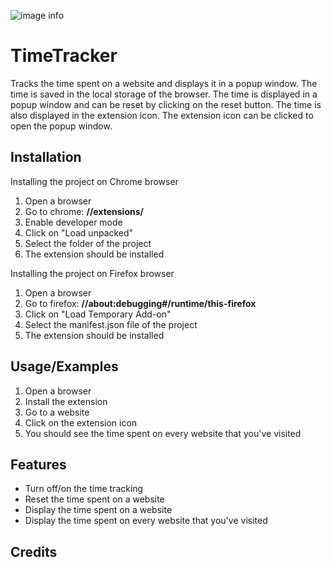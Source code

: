 
![image info](/Banner/banner.png)


# TimeTracker

Tracks the time spent on a website and displays it in a popup window.
The time is saved in the local storage of the browser.
The time is displayed in a popup window and can be reset by clicking
on the reset button. The time is also displayed in the extension icon.
The extension icon can be clicked to open the popup window.
 


## Installation

Installing the project on Chrome browser
1. Open a browser
2. Go to chrome: **//extensions/**
3. Enable developer mode
4. Click on "Load unpacked"
5. Select the folder of the project
6. The extension should be installed

Installing the project on Firefox browser
1. Open a browser
2. Go to firefox: **//about:debugging#/runtime/this-firefox**
3. Click on "Load Temporary Add-on"
4. Select the manifest.json file of the project
5. The extension should be installed
    
## Usage/Examples

1. Open a browser
2. Install the extension
3. Go to a website
4. Click on the extension icon
5. You should see the time spent on every website that you've visited


## Features

- Turn off/on the time tracking
- Reset the time spent on a website
- Display the time spent on a website
- Display the time spent on every website that you've visited


## Credits